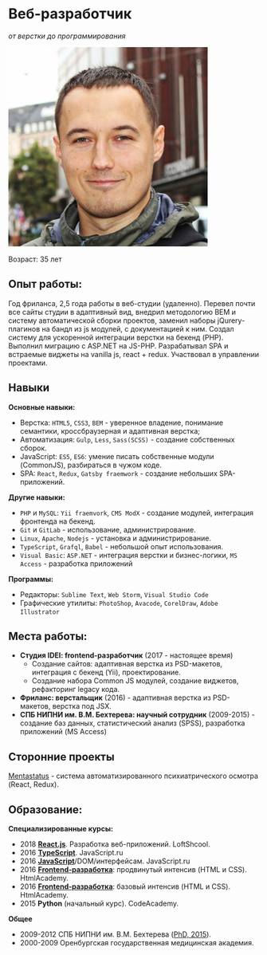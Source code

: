 # Веб-разработчик
*от верстки до программирования*

![](https://raw.githubusercontent.com/denzakh/cv/master/Helsinki-400.jpg)

Возраст: 35 лет

## Опыт работы:
Год фриланса, 2,5 года работы в веб-студии (удаленно). Перевел почти все сайты студии в адаптивный вид, внедрил методологию BEM и систему автоматической сборки проектов, заменил наборы jQurery-плагинов на бандл из js модулей, c документацией к ним. Создал систему для ускоренной интеграции верстки на бекенд (PHP). Выполнил миграцию с ASP.NET на JS-PHP. Разрабатывал SPA и встраемые виджеты на vanilla js, react + redux. Участвовал в управлении проектами.

## Навыки
**Основные навыки:**
- Верстка: `HTML5`, `CSS3`, `BEM` - уверенное владение, понимание семантики, кросcбраузерная и адаптивная верстка;
- Автоматизация: `Gulp`, `Less`, `Sass(SCSS)` - создание собственных сборок.
- JavaScript: `ES5`, `ES6`: умение писать собственные модули (CommonJS), разбираться в чужом коде.
- SPA: `React`, `Redux`, `Gatsby fraemwork` - создание небольших SPA-приложений.

**Другие навыки:**
- `PHP` и `MySQL`: `Yii fraemvork`, `CMS ModX` - создание модулей, интеграция фронтенда на бекенд.
- `Git` и `GitLab` - использование, администрирование.
- `Linux`, `Apache`, `Nodejs` - установка и администрирование.
- `TypeScript`, `Grafql`, `Babel` - небольшой опыт использования.
- `Visual Basic`: `ASP.NET`  - интеграция верстки и бизнес-логики, `MS Access` - разработка приложений

**Программы:**
- Редакторы: `Sublime Text`, `Web Storm`, `Visual Studio Code`
- Графические утилиты: `PhotoShop`, `Avacode`, `CorelDraw`, `Adobe Illustrator`

## Места работы:
- **Студия IDEI: frontend-разработчик** (2017 - настоящее время)
    - Создание сайтов: адаптивная верстка из PSD-макетов, интеграция с бекенд (Yii), проектирование.
    - Создание набора Common JS модулей, создание виджетов, рефакторинг legacy кода.
- **Фриланс: верстальщик** (2016) - адаптивная верстка из PSD-макетов, верстка под JSX.
- **СПБ НИПНИ им. В.М. Бехтерева: научный сотрудник** (2009-2015) - создание баз данных, статистический анализ (SPSS), разработка приложений (MS Access)

## Сторонние проекты
[Mentastatus](https://denzakh.github.io/mentatus/) - система автоматизированного психиатрического осмотра (React, Redux).

## Образование:
**Специализированные курсы:**
- 2018 [**React.js**](/certificates/react2018loftschool-w.jpg). Разработка веб-приложений. LoftShcool.
- 2016 [**TypeScript**](/certificates/JavaScript-TypeScript-certificate-w.jpg). JavaScript.ru
- 2016 [**JavaScript**](/certificates/JavaScript-DOM-certificate-w.jpg)/DOM/интерфейсам. JavaScript.ru
- 2016 [**Frontend-разработка**](/certificates/HTMLAcademy-171944-Advanced-HTML-CSS-ru.jpg): продвинутый интенсив (HTML и CSS). HtmlAcademy.
- 2016 [**Frontend-разработка**](/certificates/HTMLAcademy-171944-Basic-HTML-CSS-ru.jpg): базовый интенсив (HTML и CSS). HtmlAcademy.
- 2015 **Python** (начальный курс). CodeAcademy.

**Общее**
- 2009-2012 СПБ НИПНИ им. В.М. Бехтерева ([PhD, 2015](http://bekhterev.ru/nauka/dissertacionnyj-sovet/blizhajshie-zashchity/kandidatskaya-dissertatsiya-zakharchenko-denisa-valerevicha.php)).
- 2000-2009 Оренбургская государственная медицинская академия.

